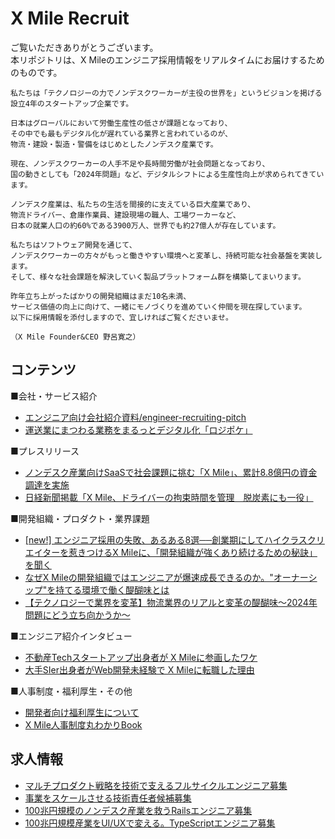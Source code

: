 # X Mile Recruit
ご覧いただきありがとうございます。  
本リポジトリは、X Mileのエンジニア採用情報をリアルタイムにお届けするためのものです。

```
私たちは「テクノロジーの力でノンデスクワーカーが主役の世界を」というビジョンを掲げる設立4年のスタートアップ企業です。

日本はグローバルにおいて労働生産性の低さが課題となっており、
その中でも最もデジタル化が遅れている業界と言われているのが、
物流・建設・製造・警備をはじめとしたノンデスク産業です。

現在、ノンデスクワーカーの人手不足や長時間労働が社会問題となっており、
国の動きとしても「2024年問題」など、デジタルシフトによる生産性向上が求められてきています。

ノンデスク産業は、私たちの生活を間接的に支えている巨大産業であり、
物流ドライバー、倉庫作業員、建設現場の職人、工場ワーカーなど、
日本の就業人口の約60%である3900万人、世界でも約27億人が存在しています。

私たちはソフトウェア開発を通じて、
ノンデスクワーカーの方々がもっと働きやすい環境へと変革し、持続可能な社会基盤を実装します。
そして、様々な社会課題を解決していく製品プラットフォーム群を構築してまいります。

昨年立ち上がったばかりの開発組織はまだ10名未満、
サービス価値の向上に向けて、一緒にモノづくりを進めていく仲間を現在探しています。
以下に採用情報を添付しますので、宜しければご覧くださいませ。

（X Mile Founder&CEO 野呂寛之）
```

## コンテンツ
■会社・サービス紹介
- [エンジニア向け会社紹介資料/engineer-recruiting-pitch](https://speakerdeck.com/xmile/engineer-recruiting-pitch)
- [運送業にまつわる業務をまるっとデジタル化「ロジポケ」](https://logipoke.com/)

■プレスリリース
- [ノンデスク産業向けSaaSで社会課題に挑む「X Mile」、累計8.8億円の資金調達を実施](https://prtimes.jp/main/html/rd/p/000000013.000063503.html)
- [日経新聞掲載「X Mile、ドライバーの拘束時間を管理　脱炭素にも一役」](https://www.nikkei.com/article/DGXZQOUC203HH0Q3A120C2000000/)

■開発組織・プロダクト・業界課題
- [[new!] エンジニア採用の失敗、あるある8選──創業期にしてハイクラスクリエイターを惹きつけるX Mileに、「開発組織が強くあり続けるための秘訣」を聞く](https://www.fastgrow.jp/articles/xmile-ono-ebina-otani)
- [なぜX Mileの開発組織ではエンジニアが爆速成長できるのか。"オーナーシップ"を持てる環境で働く醍醐味とは](https://www.wantedly.com/companies/xmile/post_articles/476480)
- [【テクノロジーで業界を変革】物流業界のリアルと変革の醍醐味〜2024年問題にどう立ち向かうか〜](https://www.wantedly.com/companies/xmile/post_articles/473343)

■エンジニア紹介インタビュー
- [不動産Techスタートアップ出身者が X Mileに参画したワケ](https://www.wantedly.com/companies/xmile/post_articles/427822)
- [大手SIer出身者がWeb開発未経験で X Mileに転職した理由](https://www.wantedly.com/companies/xmile/post_articles/466774)

■人事制度・福利厚生・その他
- [開発者向け福利厚生について](https://speakerdeck.com/xmile/engineer-recruiting-pitch?slide=39)
- [X Mile人事制度丸わかりBook](https://speakerdeck.com/xmile/x-mileren-shi-zhi-du-wan-wakaribook)

## 求人情報
- [マルチプロダクト戦略を技術で支えるフルサイクルエンジニア募集](https://www.wantedly.com/projects/1215733)
- [事業をスケールさせる技術責任者候補募集](https://www.wantedly.com/projects/1215749)
- [100兆円規模のノンデスク産業を救うRailsエンジニア募集](https://www.wantedly.com/projects/1214638)
- [100兆円規模産業をUI/UXで変える。TypeScriptエンジニア募集](https://www.wantedly.com/projects/1215731)
